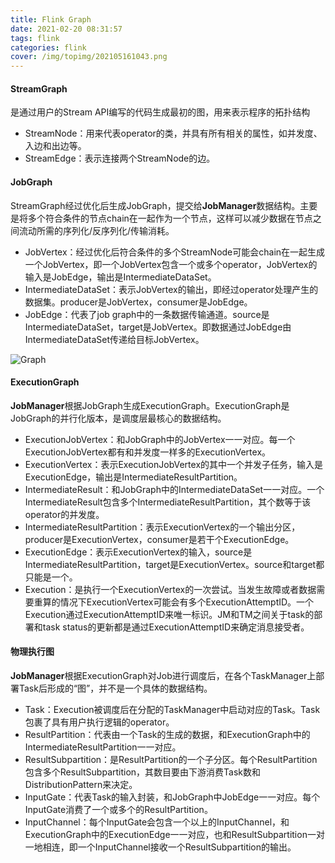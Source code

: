 ```yaml
---
title: Flink Graph
date: 2021-02-20 08:31:57
tags: flink
categories: flink
cover: /img/topimg/202105161043.png
---
```


#### StreamGraph

是通过用户的Stream API编写的代码生成最初的图，用来表示程序的拓扑结构
* StreamNode：用来代表operator的类，并具有所有相关的属性，如并发度、入边和出边等。
* StreamEdge：表示连接两个StreamNode的边。


#### JobGraph

StreamGraph经过优化后生成JobGraph，提交给**JobManager**数据结构。主要是将多个符合条件的节点chain在一起作为一个节点，这样可以减少数据在节点之间流动所需的序列化/反序列化/传输消耗。
* JobVertex：经过优化后符合条件的多个StreamNode可能会chain在一起生成一个JobVertex，即一个JobVertex包含一个或多个operator，JobVertex的输入是JobEdge，输出是IntermediateDataSet。
* IntermediateDataSet：表示JobVertex的输出，即经过operator处理产生的数据集。producer是JobVertex，consumer是JobEdge。
* JobEdge：代表了job graph中的一条数据传输通道。source是IntermediateDataSet，target是JobVertex。即数据通过JobEdge由IntermediateDataSet传递给目标JobVertex。

![Graph](/img/blog/Graph.png)

#### ExecutionGraph

**JobManager**根据JobGraph生成ExecutionGraph。ExecutionGraph是JobGraph的并行化版本，是调度层最核心的数据结构。
* ExecutionJobVertex：和JobGraph中的JobVertex一一对应。每一个ExecutionJobVertex都有和并发度一样多的ExecutionVertex。
* ExecutionVertex：表示ExecutionJobVertex的其中一个并发子任务，输入是ExecutionEdge，输出是IntermediateResultPartition。
* IntermediateResult：和JobGraph中的IntermediateDataSet一一对应。一个IntermediateResult包含多个IntermediateResultPartition，其个数等于该operator的并发度。
* IntermediateResultPartition：表示ExecutionVertex的一个输出分区，producer是ExecutionVertex，consumer是若干个ExecutionEdge。
* ExecutionEdge：表示ExecutionVertex的输入，source是IntermediateResultPartition，target是ExecutionVertex。source和target都只能是一个。
* Execution：是执行一个ExecutionVertex的一次尝试。当发生故障或者数据需要重算的情况下ExecutionVertex可能会有多个ExecutionAttemptID。一个Execution通过ExecutionAttemptID来唯一标识。JM和TM之间关于task的部署和task status的更新都是通过ExecutionAttemptID来确定消息接受者。

#### 物理执行图

**JobManager**根据ExecutionGraph对Job进行调度后，在各个TaskManager上部署Task后形成的“图”，并不是一个具体的数据结构。
* Task：Execution被调度后在分配的TaskManager中启动对应的Task。Task包裹了具有用户执行逻辑的operator。
* ResultPartition：代表由一个Task的生成的数据，和ExecutionGraph中的IntermediateResultPartition一一对应。
* ResultSubpartition：是ResultPartition的一个子分区。每个ResultPartition包含多个ResultSubpartition，其数目要由下游消费Task数和DistributionPattern来决定。
* InputGate：代表Task的输入封装，和JobGraph中JobEdge一一对应。每个InputGate消费了一个或多个的ResultPartition。
* InputChannel：每个InputGate会包含一个以上的InputChannel，和ExecutionGraph中的ExecutionEdge一一对应，也和ResultSubpartition一对一地相连，即一个InputChannel接收一个ResultSubpartition的输出。
